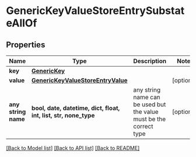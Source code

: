 # GenericKeyValueStoreEntrySubstateAllOf


## Properties
Name | Type | Description | Notes
------------ | ------------- | ------------- | -------------
**key** | [**GenericKey**](GenericKey.md) |  | 
**value** | [**GenericKeyValueStoreEntryValue**](GenericKeyValueStoreEntryValue.md) |  | [optional] 
**any string name** | **bool, date, datetime, dict, float, int, list, str, none_type** | any string name can be used but the value must be the correct type | [optional]

[[Back to Model list]](../README.md#documentation-for-models) [[Back to API list]](../README.md#documentation-for-api-endpoints) [[Back to README]](../README.md)


